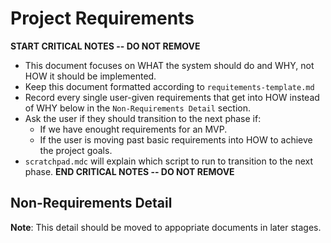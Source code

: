 # Project Requirements

**START CRITICAL NOTES -- DO NOT REMOVE**
- This document focuses on WHAT the system should do and WHY, not HOW it should be implemented.
- Keep this document formatted according to `requitements-template.md`
- Record every single user-given requirements that get into HOW instead of WHY below in the `Non-Requirements Detail` section.
- Ask the user if they should transition to the next phase if:
    - If we have enought requirements for an MVP.
    - If the user is moving past basic requirements into HOW to achieve the project goals.
- `scratchpad.mdc` will explain which script to run to transition to the next phase.
**END CRITICAL NOTES -- DO NOT REMOVE**


## Non-Requirements Detail
**Note**: This detail should be moved to appopriate documents in later stages.